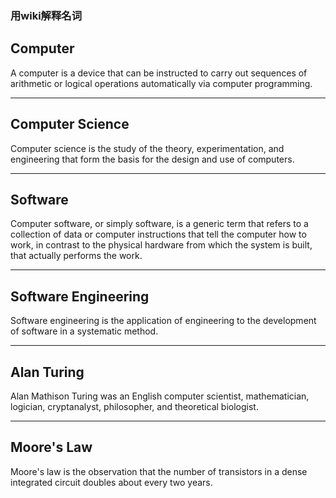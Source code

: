 ### 用wiki解释名词

## Computer

A computer is a device that can be instructed to carry out sequences of arithmetic or logical operations automatically via computer programming.

<hr />

## Computer Science

Computer science is the study of the theory, experimentation, and engineering that form the basis for the design and use of computers.

<hr />

## Software

Computer software, or simply software, is a generic term that refers to a collection of data or computer instructions that tell the computer how to work, in contrast to the physical hardware from which the system is built, that actually performs the work.

<hr />

## Software Engineering

Software engineering is the application of engineering to the development of software in a systematic method.

<hr />

## Alan Turing

Alan Mathison Turing was an English computer scientist, mathematician, logician, cryptanalyst, philosopher, and theoretical biologist.

<hr />

## Moore's Law

Moore's law is the observation that the number of transistors in a dense integrated circuit doubles about every two years.
